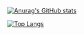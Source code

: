 [![Anurag's GitHub stats](https://github-readme-stats.vercel.app/api?username=BAH-HA&count_private=true&show_icons=true&theme=tokyonight)](https://github.com/anuraghazra/github-readme-stats)

[![Top Langs](https://github-readme-stats.vercel.app/api/top-langs/?username=BAH-HA&layout=compact&theme=tokyonight)](https://github.com/anuraghazra/github-readme-stats)
